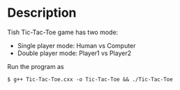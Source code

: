 # Description   
Tish Tic-Tac-Toe game has two mode:     

- Single player mode: Human vs Computer
- Double player mode: Player1 vs Player2

Run the program as       

    $ g++ Tic-Tac-Toe.cxx -o Tic-Tac-Toe && ./Tic-Tac-Toe
